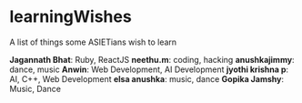 # learningWishes
A list of things some ASIETians wish to learn

**Jagannath Bhat**: Ruby, ReactJS
**neethu.m**: coding, hacking
**anushkajimmy**: dance, music
**Anwin**: Web Development, AI Development
**jyothi krishna p**: AI, C++, Web Development 
**elsa anushka**: music, dance
**Gopika Jamshy**: Music, Dance